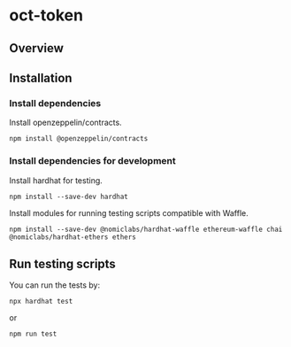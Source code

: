 # oct-token

## Overview

## Installation

### Install dependencies

Install openzeppelin/contracts.

```shell
npm install @openzeppelin/contracts
```

### Install dependencies for development

Install hardhat for testing.

```shell
npm install --save-dev hardhat
```

Install modules for running testing scripts compatible with Waffle.

```shell
npm install --save-dev @nomiclabs/hardhat-waffle ethereum-waffle chai @nomiclabs/hardhat-ethers ethers
```

## Run testing scripts

You can run the tests by:

```shell
npx hardhat test
```

or

```shell
npm run test
```
